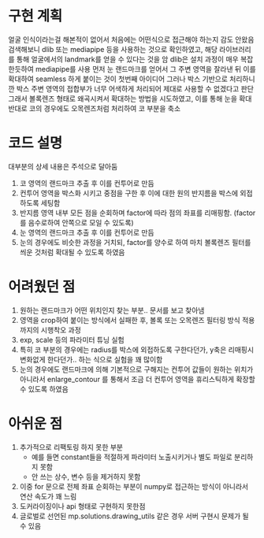 # 구현 계획
얼굴 인식이라는걸 해본적이 없어서 처음에는 어떤식으로 접근해야 하는지 감도 안왔음
검색해보니 dlib 또는 mediapipe 등을 사용하는 것으로 확인하였고, 해당 라이브러리를 통해 얼굴에서의 landmark를 얻을 수 있다는 것을 암
dlib은 설치 과정이 매우 복잡한듯하여 mediapipe를 사용
먼저 눈 랜드마크를 얻어서 그 주변 영역을 잘라낸 뒤 이를 확대하여 seamless 하게 붙이는 것이 첫번째 아이디어
그러나 박스 기반으로 처리하니깐 박스 주변 영역의 접합부가 너무 어색하게 처리되어 제대로 사용할 수 없겠다고 판단
그래서 볼록렌즈 형태로 왜곡시켜서 확대하는 방법을 시도하였고, 이를 통해 눈을 확대
반대로 코의 경우에도 오목렌즈처럼 처리하여 코 부분을 축소

# 코드 설명
대부분의 상세 내용은 주석으로 달아둠
1. 코 영역의 랜드마크 추출 후 이를 컨투어로 만듬
2. 컨투어 영역을 박스화 시키고 중점을 구한 후 이에 대한 원의 반지름을 박스에 외접하도록 세팅함
3. 반지름 영역 내부 모든 점을 순회하며 factor에 따라 점의 좌표를 리매핑함. (factor를 음수로하여 안쪽으로 모일 수 있도록)
4. 눈 영역의 랜드마크 추출 후 이를 컨투어로 만듬
5. 눈의 경우에도 비슷한 과정을 거치되, factor를 양수로 하여 마치 볼록렌즈 필터를 씌운 것처럼 확대될 수 있도록 하였음

# 어려웠던 점
1. 원하는 랜드마크가 어떤 위치인지 찾는 부분.. 문서를 보고 찾아냄
2. 영역을 crop하여 붙이는 방식에서 실패한 후, 볼록 또는 오목렌즈 필터링 방식 적용까지의 시행착오 과정
3. exp, scale 등의 파라미터 튜닝 실험
4. 특히 코 부분의 경우에는 radius를 박스에 외접하도록 구한다던가, y축은 리매핑시 변화없게 한다던가.. 하는 식으로 실험을 꽤 많이함
5. 눈의 경우에도 랜드마크에 의해 기본적으로 구해지는 컨투어 값들이 원하는 위치가 아니라서 enlarge_contour 를 통해서 조금 더 컨투어 영역을 휴리스틱하게 확장할 수 있도록 하였음

# 아쉬운 점
1. 추가적으로 리팩토링 하지 못한 부분
    - 예를 들면 constant들을 적절하게 파라미터 노출시키거나 별도 파일로 분리하지 못함
    - 안 쓰는 상수, 변수 등을 제거하지 못함
2. 이중 for 문으로 전체 좌표 순회하는 부분이 numpy로 접근하는 방식이 아니라서 연산 속도가 꽤 느림
3. 도커라이징이나 api 형태로 구현하지 못한점
4. 글로벌로 선언된 mp.solutions.drawing_utils 같은 경우 서버 구현시 문제가 될 수 있음